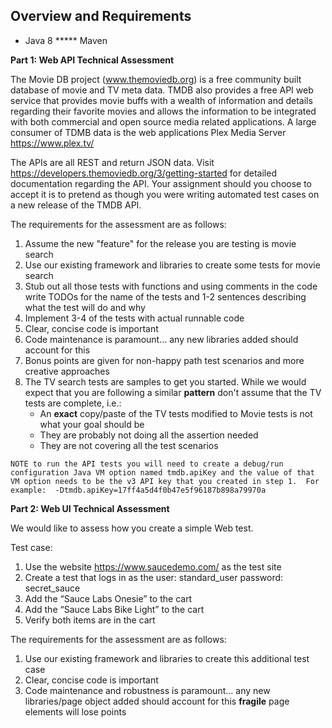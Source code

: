 

## Overview and Requirements
* Java 8
***** Maven

  
  
**Part 1:  Web API Technical Assessment**

The Movie DB project (www.themoviedb.org) is a free community built database of movie and TV meta data.  TMDB also provides a free API web service that provides movie buffs with a wealth of information and details regarding their favorite movies and allows the information to be integrated with both commercial and open source media related applications.  A large consumer of TDMB data is the web applications Plex Media Server https://www.plex.tv/

The APIs are all REST and return JSON data.  Visit https://developers.themoviedb.org/3/getting-started for detailed documentation regarding the API.  Your assignment should you choose to accept it is to pretend as though you were writing automated test cases on a new release of the TMDB API.

The requirements for the assessment are as follows:
1. Assume the new "feature" for the release you are testing is movie search
2. Use our existing framework and libraries to create some tests for movie search
3. Stub out all those tests with functions and using comments in the code write TODOs for the name of the tests and 1-2 sentences describing what the test will do and why
4. Implement 3-4 of the tests with actual runnable code
5. Clear, concise code is important
6. Code maintenance is paramount... any new libraries added should account for this
7. Bonus points are given for non-happy path test scenarios and more creative approaches
8. The TV search tests are samples to get you started.  While we would expect that you are following a similar **pattern** don't assume that the TV tests are complete, i.e.:
     - An **exact** copy/paste of the TV tests modified to Movie tests is not what your goal should be
     - They are probably not doing all the assertion needed
     - They are not covering all the test scenarios
     
`NOTE to run the API tests you will need to create a debug/run configuration Java VM option named tmdb.apiKey
and the value of that VM option needs to be the v3 API key that you created in step 1.  For example:  -Dtmdb.apiKey=17ff4a5d4f0b47e5f96187b898a79970a`
     
     
**Part 2:  Web UI Technical Assessment**

We would like to assess how you create a simple Web test. 

Test case:
1.	Use the website https://www.saucedemo.com/ as the test site
2.	Create a test that logs in as the user: standard_user  password: secret_sauce
3.	Add the “Sauce Labs Onesie” to the cart
4.	Add the “Sauce Labs Bike Light” to the cart
5.	Verify both items are in the cart

The requirements for the assessment are as follows:
1. Use our existing framework and libraries to create this additional test case
2. Clear, concise code is important
3. Code maintenance and robustness is paramount... any new libraries/page object added should account for this **fragile** page elements will lose points


